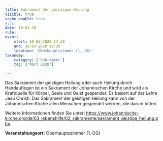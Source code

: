 ```yaml
---
title: Sakrament der geistigen Heilung
visible: true
cache_enable: true
#ics: 
date: 10-03-20
rule: 
event:
	start: 10-03-2020 17:30
	end: 10-03-2020 18:30
	location: 'Oberhauptszimmer (1. OG)'
taxonomy:
	category: ['Sakrament']
	tag: ['März 2020']

---
```

Das Sakrament der geistigen Heilung oder auch Heilung durch Handauflegen ist ein Sakrament der Johannischen Kirche und wird als Kraftquelle für Körper, Seele und Geist gespendet. Es basiert auf der Lehre Jesu Christi. Das Sakrament der geistigen Heilung kann von der Johannischen Kirche allen Menschen gespendet werden, die darum bitten.

Weitere Informationen finden Sie unter:
https://www.johannische-kirche.org/de/03_lebenshilfe/02_sakramente/sakrament_geistige_heilung.php



**Veranstaltungsort:** Oberhauptszimmer (1. OG)

